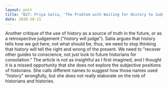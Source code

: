 ```yaml
---
layout: post
title: "027: Priya Satia, 'The Problem with Waiting for History to Judge the Present' <em>Time.com</em> October 20, 2020"
date: 2020-10-21
---
```

Another critique of the use of history as a source of truth in the future, or as a retrospective judgement ("history will judge"). Satia argues that history tells how we got here, not what should be, thus, we need to stop thinking that history will tell the right and wrong of the present. We need to "recover other guides to conscience, not just look to future historians for consolation." The article is not as insightful as I first imagined, and I thought it is a missed opportunity that she does not explore the subjective positions of historians. She calls different names to suggest how those names used "history" wrongfully, but she does not really elaborate on the role of historians and histories.
